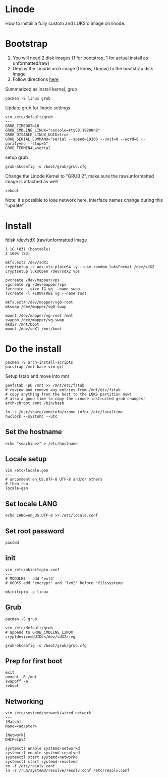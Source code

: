 Linode
===
How to install a fully custom and LUKS'd image on linode.

# Bootstrap

1. You will need 2 disk images (1 for bootstrap, 1 for actual install as unformatted/raw)
2. Deploy the Linode arch image (I know, I know) to the bootstrap disk image
3. Follow directions [here](https://www.linode.com/docs/tools-reference/custom-kernels-distros/run-a-distribution-supplied-kernel-with-kvm)

Summarized as install kernel, grub
```
pacman -S linux grub
```

Update grub for linode settings
```
vim /etc/default/grub
---
GRUB_TIMEOUT=10
GRUB_CMDLINE_LINUX="console=ttyS0,19200n8"
GRUB_DISABLE_LINUX_UUID=true
GRUB_SERIAL_COMMAND="serial --speed=19200 --unit=0 --word=8 --parity=no --stop=1"
GRUB_TERMINAL=serial
```

setup grub
```
grub-mkconfig -o /boot/grub/grub.cfg
```

Change the Linode Kernel to "GRUB 2", make sure the raw/unformatted image is attached as well
```
reboot
```

Note: it's possible to lose network here, interface names change during this "update"

# Install

fdisk /dev/sdX (raw/unformatted image
```
1 1G (83) (bootable)
2 100% (83)
```

```
mkfs.ext2 /dev/sdX1
cryptsetup -c aes-xts-plain64 -y --use-random luksFormat /dev/sdX2
cryptsetup luksOpen /dev/sdX2 vps
```

```
pvcreate /dev/mapper/vps
vgcreate vg /dev/mapper/vps
lvcreate --size 1G vg --name swap
lvcreate -l +100%FREE vg --name root
```

```
mkfs.ext4 /dev/mapper/vg0-root
mkswap /dev/mapper/vg0-swap
```

```
mount /dev/mapper/vg-root /mnt
swapon /dev/mapper/vg-swap
mkdir /mnt/boot
mount /dev/sdX1 /mnt/boot
```

# Do the install
```
pacman -S arch-install-scripts
pacstrap /mnt base vim git
```

Setup fstab and move into mnt
```
genfstab -pU /mnt >> /mnt/etc/fstab
# review and remove any entries from /mnt/etc/fstab
# copy anything from the host to the LUKS partition now!
# also a good time to copy the Linode instructed grub changes!
arch-chroot /mnt /bin/bash
```

```
ln -s /usr/share/zoneinfo/<zone_info> /etc/localtime
hwclock --systohc --utc
```

## Set the hostname 
```
echo "<machine>" > /etc/hostname
```

## Locale setup
```
vim /etc/locale.gen
---
# uncomment en_US.UTF-8 UTF-8 and/or others
# then run
locale-gen
```

## Set locale LANG
```
echo LANG=en_US.UTF-8 >> /etc/locale.conf
```

## Set root password
```
passwd
```

## init
```
vim /etc/mkinitcpio.conf
---
# MODULES - add 'ext4'
# HOOKS add 'encrypt' and 'lvm2' before 'filesystems'
```

```
mkinitcpio -p linux
```

## Grub
```
pacman -S grub
```

```
vim /etc/default/grub
# append to GRUB_CMDLINE_LINUX
cryptdevice=UUID=</dev/sdX2>:vg
```

```
grub-mkconfig -o /boot/grub/grub.cfg
```

## Prep for first boot
```
exit
umount -R /mnt
swapoff -a
reboot
```

## Networking

```
vim /etc/systemd/network/wired.network
---
[Match]
Name=<adapter>

[Network]
DHCP=ipv4
```

```
systemctl enable systemd-networkd
systemctl enable systemd-resolved
systemctl start systemd-networkd
systemctl start systemd-resolved
rm -f /etc/resolv.conf
ln -s /run/systemd/resolve/resolv.conf /etc/resolv.conf
```
